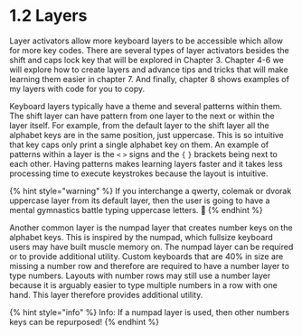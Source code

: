 # 1.2 Layers

Layer activators allow more keyboard layers to be accessible which allow for more key codes. There are several types of layer activators besides the shift and caps lock key that will be explored in Chapter 3. Chapter 4-6 we will explore how to create layers and advance tips and tricks that will make learning them easier in chapter 7. And finally,  chapter 8 shows examples of my layers with code for you to copy.

Keyboard layers typically have a theme and several patterns within them. The shift layer can have pattern from one layer to the next or within the layer itself. For example, from the default layer to the shift layer all the alphabet keys are in the same position, just uppercase. This is so intuitive that key caps only print a single alphabet key on them. An example of patterns within a layer is the `<` `>` signs and the `{` `}` brackets being next to each other. Having patterns makes learning layers faster and it takes less processing time to execute keystrokes because the layout is intuitive.

{% hint style="warning" %}
If you interchange a qwerty, colemak or dvorak uppercase layer from its default layer, then the user is going to have a mental gymnastics battle typing uppercase letters. 🤣
{% endhint %}

Another common layer is the numpad layer that creates number keys on the alphabet keys. This is inspired by the numpad, which fullsize keyboard users may have built muscle memory on. The numpad layer can be required or to provide additional utility. Custom keyboards that are 40% in size are missing a number row and therefore are required to have a number layer to type numbers. Layouts with number rows may still use a number layer because it is arguably easier to type multiple numbers in a row with one hand. This layer therefore provides additional utility.

{% hint style="info" %}
Info: If a numpad layer is used, then other numbers keys can be repurposed!
{% endhint %}
